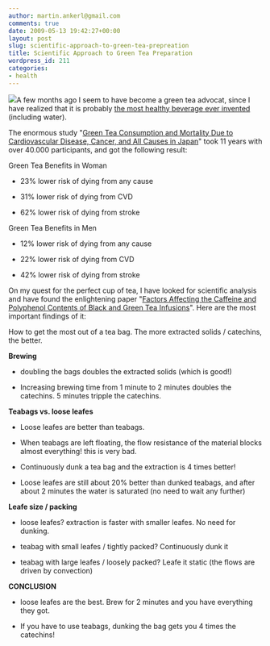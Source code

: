 ```yaml
---
author: martin.ankerl@gmail.com
comments: true
date: 2009-05-13 19:42:27+00:00
layout: post
slug: scientific-approach-to-green-tea-prepreation
title: Scientific Approach to Green Tea Preparation
wordpress_id: 211
categories:
- health
---
```


![](http://martin.ankerl.com/wp-content/uploads/2009/05/greentea.jpg)A few months ago I seem to have become a green tea advocat, since I have realized that it is probably [the most healthy beverage ever invented](http://www.whfoods.com/genpage.php?tname=foodspice&dbid=146) (including water).

The enormous study "[Green Tea Consumption and Mortality Due to Cardiovascular Disease, Cancer, and All Causes in Japan](http://jama.ama-assn.org/cgi/content/abstract/296/10/1255)" took 11 years with over 40.000 participants, and got the following result:

Green Tea Benefits in Woman



	
  * 23% lower risk of dying from any cause


	
  * 31% lower risk of dying from CVD


	
  * 62% lower risk of dying from stroke



Green Tea Benefits in Men

	
  * 12% lower risk of dying from any cause


	
  * 22% lower risk of dying from CVD


	
  * 42% lower risk of dying from stroke






On my quest for the perfect cup of tea, I have looked for scientific analysis and have found the enlightening paper "[Factors Affecting the Caffeine and Polyphenol Contents of Black and Green Tea Infusions](http://drmuthumani.googlepages.com/Factorsaffecting.pdf)". Here are the most important findings of it:

How to get the most out of a tea bag. The more extracted solids / catechins, the better.

**Brewing**



	
  * doubling the bags doubles the extracted solids (which is good!)


	
  * Increasing brewing time from 1 minute to 2 minutes doubles the catechins. 5 minutes tripple the catechins.



**Teabags vs. loose leafes**



	
  * Loose leafes are better than teabags.


	
  * When teabags are left floating, the flow resistance of the material blocks almost everything! this is very bad.


	
  * Continuously dunk a tea bag and the extraction is 4 times better!


	
  * Loose leafes are still about 20% better than dunked teabags, and after about 2 minutes the water is saturated (no need to wait any further)




**Leafe size / packing**



	
  * loose leafes? extraction is faster with smaller leafes. No need for dunking.


	
  * teabag with small leafes / tightly packed? Continuously dunk it


	
  * teabag with large leafes / loosely packed? Leafe it static (the flows are driven by convection)



**CONCLUSION**



	
  * loose leafes are the best. Brew for 2 minutes and you have everything they got.


	
  * If you have to use teabags, dunking the bag gets you 4 times the catechins!


